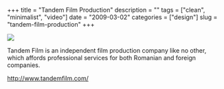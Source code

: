 +++
title = "Tandem Film Production"
description = ""
tags = ["clean", "minimalist", "video"]
date = "2009-03-02"
categories = ["design"]
slug = "tandem-film-production"
+++


 

  <div id="screens-thumbs" class="clearfix">
    <div class="txt-center" id="design-submission"><a href="http://www.tandemfilm.com/"><img id='bluga-thumbnail-1515' class='bluga-thumbnail large' src='http://media.konigi.com/bluga/
wt49abae28bfcae.jpg'/></a></div>  
  </div>   
<p>Tandem Film is an independent film production company like no other, which affords professional services for both Romanian and foreign companies.</p>
<p><a href="http://www.tandemfilm.com/">http://www.tandemfilm.com/</a></p>





